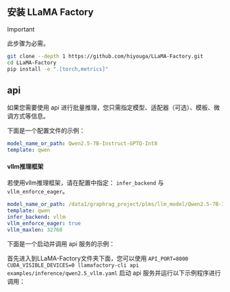 ## 安装 LLaMA Factory

> [!IMPORTANT]
> 此步骤为必需。

```bash
git clone --depth 1 https://github.com/hiyouga/LLaMA-Factory.git
cd LLaMA-Factory
pip install -e ".[torch,metrics]"
```
## api
如果您需要使用 api 进行批量推理，您只需指定模型、适配器（可选）、模板、微调方式等信息。

下面是一个配置文件的示例：
```yaml
model_name_or_path: Qwen2.5-7B-Instruct-GPTQ-Int8
template: qwen
```
#### vllm推理框架
若使用vllm推理框架，请在配置中指定： `infer_backend` 与 `vllm_enforce_eager`。
```yaml
model_name_or_path: /data1/graphrag_project/plms/llm_model/Qwen2.5-7B-Instruct-GPTQ-Int8
template: qwen
infer_backend: vllm
vllm_enforce_eager: true
vllm_maxlen: 32768
```

下面是一个启动并调用 api 服务的示例：

首先进入到LLaMA-Factory文件夹下面，您可以使用 `API_PORT=8000 CUDA_VISIBLE_DEVICES=0 llamafactory-cli api examples/inference/qwen2.5_vllm.yaml` 启动 api 服务并运行以下示例程序进行调用：
